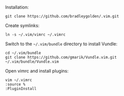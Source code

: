 Installation:

    git clone https://github.com/bradleygolden/.vim.git

Create symlinks:

    ln -s ~/.vim/vimrc ~/.vimrc

Switch to the `~/.vim/bundle` directory to install Vundle:

    cd ~/.vim/bundle
    git clone https://github.com/gmarik/Vundle.vim.git ~/.vim/bundle/Vundle.vim

Open vimrc and install plugins:

    vim ~/.vimrc
    :source %
    :PluginInstall
